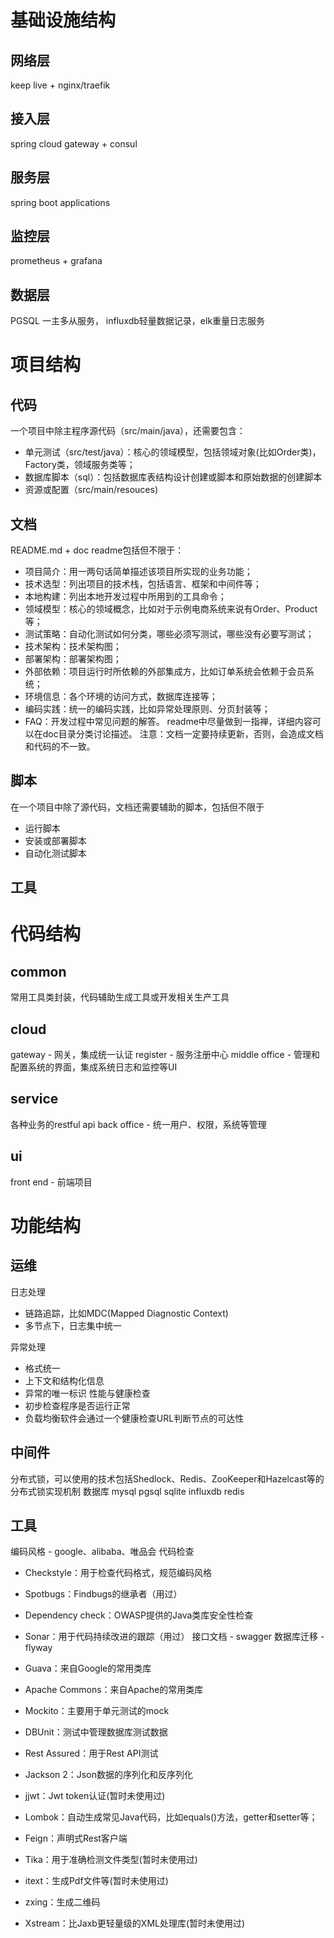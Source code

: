 # 基础设施结构

## 网络层
keep live + nginx/traefik

## 接入层
spring cloud gateway + consul

## 服务层
spring boot applications

## 监控层
prometheus + grafana

## 数据层
PGSQL 一主多从服务， influxdb轻量数据记录，elk重量日志服务



#  项目结构

## 代码
一个项目中除主程序源代码（src/main/java），还需要包含：
- 单元测试（src/test/java）：核心的领域模型，包括领域对象(比如Order类)，Factory类，领域服务类等；
- 数据库脚本（sql）：包括数据库表结构设计创建或脚本和原始数据的创建脚本
- 资源或配置（src/main/resouces)


## 文档
README.md + doc
readme包括但不限于：
- 项目简介：用一两句话简单描述该项目所实现的业务功能；
- 技术选型：列出项目的技术栈，包括语言、框架和中间件等；
- 本地构建：列出本地开发过程中所用到的工具命令；
- 领域模型：核心的领域概念，比如对于示例电商系统来说有Order、Product等；
- 测试策略：自动化测试如何分类，哪些必须写测试，哪些没有必要写测试；
- 技术架构：技术架构图；
- 部署架构：部署架构图；
- 外部依赖：项目运行时所依赖的外部集成方，比如订单系统会依赖于会员系统；
- 环境信息：各个环境的访问方式，数据库连接等；
- 编码实践：统一的编码实践，比如异常处理原则、分页封装等；
- FAQ：开发过程中常见问题的解答。
readme中尽量做到一指禅，详细内容可以在doc目录分类讨论描述。
注意：文档一定要持续更新，否则，会造成文档和代码的不一致。

## 脚本
在一个项目中除了源代码，文档还需要辅助的脚本，包括但不限于
- 运行脚本 
- 安装或部署脚本
- 自动化测试脚本
## 工具


# 代码结构
## common
常用工具类封装，代码辅助生成工具或开发相关生产工具
## cloud
gateway - 网关，集成统一认证
register - 服务注册中心
middle office - 管理和配置系统的界面，集成系统日志和监控等UI
## service
各种业务的restful api
back office - 统一用户、权限，系统等管理

## ui
front end - 前端项目

# 功能结构


## 运维
日志处理
- 链路追踪，比如MDC(Mapped Diagnostic Context)
- 多节点下，日志集中统一

异常处理
- 格式统一
- 上下文和结构化信息
- 异常的唯一标识
性能与健康检查
- 初步检查程序是否运行正常
- 负载均衡软件会通过一个健康检查URL判断节点的可达性



## 中间件

分布式锁，可以使用的技术包括Shedlock、Redis、ZooKeeper和Hazelcast等的分布式锁实现机制
数据库 mysql pgsql sqlite influxdb redis 


## 工具
编码风格 -  google、alibaba、唯品会
代码检查
- Checkstyle：用于检查代码格式，规范编码风格
- Spotbugs：Findbugs的继承者（用过）
- Dependency check：OWASP提供的Java类库安全性检查
- Sonar：用于代码持续改进的跟踪（用过）
接口文档 - swagger
数据库迁移 - flyway

- Guava：来自Google的常用类库
- Apache Commons：来自Apache的常用类库
- Mockito：主要用于单元测试的mock
- DBUnit：测试中管理数据库测试数据
- Rest Assured：用于Rest API测试
- Jackson 2：Json数据的序列化和反序列化
- jjwt：Jwt token认证(暂时未使用过)
- Lombok：自动生成常见Java代码，比如equals()方法，getter和setter等；
- Feign：声明式Rest客户端
- Tika：用于准确检测文件类型(暂时未使用过)
- itext：生成Pdf文件等(暂时未使用过)
- zxing：生成二维码
- Xstream：比Jaxb更轻量级的XML处理库(暂时未使用过)

